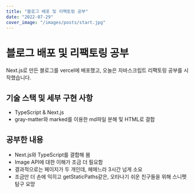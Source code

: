```yaml
---
title: "블로그 배포 및 리팩토링 공부"
date: "2022-07-29"
cover_image: "/images/posts/start.jpg"
---
```


# 블로그 배포 및 리팩토링 공부

Next.js로 만든 블로그를 vercel에 배포했고, 오늘은 자바스크립트 리팩토링 공부를 시작했습니다.

## 기술 스택 및 세부 구현 사항

- TypeScript & Next.js
- gray-matter와 marked를 이용한 md파일 분해 및 HTML로 결합

## 공부한 내용

- Next.js와 TypeScript를 결합해 봄
- Image API에 대한 이해가 조금 더 필요함
- 결과적으로는 페이지가 두 개인데, 헤매느라 3시간 넘게 소요
- 조금만 더 손에 익히고 getStaticPaths같은, 오타나기 쉬운 친구들을 위해 스니펫 탐구 요망
